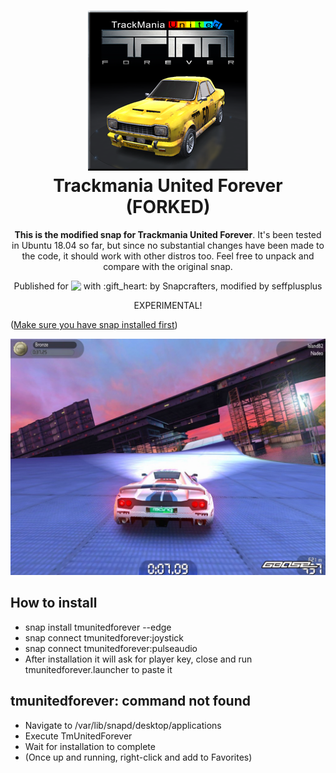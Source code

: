<h1 align="center">
  <img src="snap/gui/tmunitedforever.png" alt="Trackmania United Forever">
  <br />
  Trackmania United Forever (FORKED)
</h1>

<p align="center"><b>This is the modified snap for Trackmania United Forever</b>. It's been tested in Ubuntu 18.04 so far, but since no substantial changes have been made to the code, it should work with other distros too. Feel free to unpack and compare with the original snap.</p>

<p align="center">Published for <img src="http://anything.codes/slack-emoji-for-techies/emoji/tux.png" align="top" width="24" /> with :gift_heart: by Snapcrafters, modified by seffplusplus</p>

<p align="center">
EXPERIMENTAL!
</p>

([Make sure you have snap installed first](https://snapcraft.io/docs/core/install))

![Trackmania United Forever](screenshot.jpg?raw=true "Track Mania Nations Forever")

## How to install

  * snap install tmunitedforever --edge
  * snap connect tmunitedforever:joystick
  * snap connect tmunitedforever:pulseaudio
  * After installation it will ask for player key, close and run tmunitedforever.launcher to paste it

## tmunitedforever: command not found

  *  Navigate to /var/lib/snapd/desktop/applications
  *  Execute TmUnitedForever
  *  Wait for installation to complete
  *  (Once up and running, right-click and add to Favorites)

